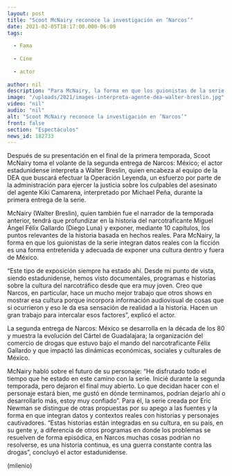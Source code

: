 ```yaml
---
layout: post
title: "Scoot McNairy reconoce la investigación en ‘Narcos’"
date: 2021-02-05T18:17:00.000-06:00
tags:
  
  - Fama
  
  - Cine
  
  - actor
  
author: nil
description: "Para McNairy, la forma en que los guionistas de la serie integran datos reales con la ficción es una forma entretenida y adecuada de exponer una cultura dentro y fuera de México. "
image: "/uploads/2021/images-interpreta-agente-dea-walter-breslin.jpg"
video: "nil"
audio: "nil"
alt: "Scoot McNairy reconoce la investigación en ‘Narcos’"
front: false
section: "Espectáculos"
news_id: 182733
---
```


Después de su presentación en el final de la primera temporada, Scoot McNairy toma el volante de la segunda entrega de Narcos: México; el actor estadunidense interpreta a Walter Breslin, quien encabeza al equipo de la DEA que buscará efectuar la Operación Leyenda, un esfuerzo por parte de la administración para ejercer la justicia sobre los culpables del asesinato del agente Kiki Camarena, interpretado por Michael Peña, durante la primera entrega de la serie. 

McNairy (Walter Breslin), quien también fue el narrador de la temporada anterior, tendrá que profundizar en la historia del narcotraficante Miguel Ángel Félix Gallardo (Diego Luna) y exponer, mediante 10 capítulos, los puntos relevantes de la historia basada en hechos reales. 
Para McNairy, la forma en que los guionistas de la serie integran datos reales con la ficción es una forma entretenida y adecuada de exponer una cultura dentro y fuera de México. 

“Este tipo de exposición siempre ha estado ahí. Desde mi punto de vista, siendo estadunidense, hemos visto documentales, programas e historias sobre la cultura del narcotráfico desde que era muy joven. Creo que Narcos, en particular, hace un mucho mejor trabajo que otros shows en mostrar esa cultura porque incorpora información audiovisual de cosas que sí ocurrieron y eso le da esa sensación de realidad a la historia. Hacen un gran trabajo para intercalar esos factores”, explicó el actor. 

La segunda entrega de Narcos: México se desarrolla en la década de los 80 y muestra la evolución del Cártel de Guadalajara; la organización del comercio de drogas que estuvo bajo el mando del narcotraficante Félix Gallardo y que impactó las dinámicas económicas, sociales y culturales de México. 

McNairy habló sobre el futuro de su personaje: “He disfrutado todo el tiempo que he estado en este camino con la serie. Inicié durante la segunda temporada, pero dejaron el final muy abierto. Lo que decidan hacer con el personaje estará bien, me gustó en dónde terminamos, podrían dejarlo ahí o desarrollarlo más, estoy muy confiado”.
Para él, la serie creada por Eric Newman se distingue de otras propuestas por su apego a las fuentes y la forma en que integran datos y contextos reales con historias y personajes cautivadores. 
“Estas historias están integradas en su cultura, en su país, en su gente y, a diferencia de otros programas en donde los problemas se resuelven de forma episódica, en Narcos muchas cosas podrían no resolverse, es una historia continua, es una guerra constante contra las drogas”, concluyó el actor estadunidense. 

(milenio)